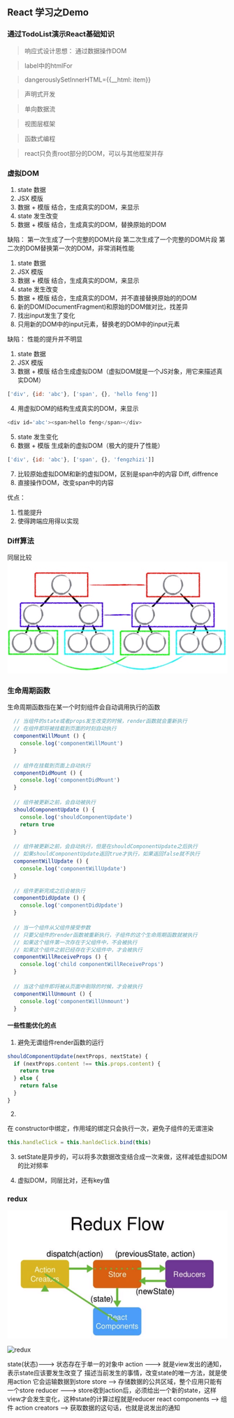 ## React 学习之Demo

### 通过TodoList演示React基础知识

> 响应式设计思想： 通过数据操作DOM

> label中的htmlFor

> dangerouslySetInnerHTML={{__html: item}}

> 声明式开发

> 单向数据流

> 视图层框架

> 函数式编程

> react只负责root部分的DOM，可以与其他框架并存

### 虚拟DOM

1. state 数据
2. JSX 模版
3. 数据 + 模版 结合，生成真实的DOM，来显示
4. state 发生改变
5. 数据 + 模版 结合，生成真实的DOM，替换原始的DOM

缺陷： 
第一次生成了一个完整的DOM片段
第二次生成了一个完整的DOM片段
第二次的DOM替换第一次的DOM，非常消耗性能

1. state 数据
2. JSX 模版
3. 数据 + 模版 结合，生成真实的DOM，来显示
4. state 发生改变
5. 数据 + 模版 结合，生成真实的DOM，并不直接替换原始的的DOM
6. 新的DOM(DocumentFragment)和原始的DOM做对比，找差异
7. 找出input发生了变化
8. 只用新的DOM中的input元素，替换老的DOM中的input元素

缺陷：
  性能的提升并不明显

1. state 数据
2. JSX 模版
3. 数据 + 模版 结合生成虚拟DOM（虚拟DOM就是一个JS对象，用它来描述真实DOM）
```js
['div', {id: 'abc'}, ['span', {}, 'hello feng']]
```
4. 用虚拟DOM的结构生成真实的DOM，来显示
```js
<div id='abc'><span>hello feng</span></div>
```
5. state 发生变化
6. 数据 + 模版 生成新的虚拟DOM（极大的提升了性能）
```js
['div', {id: 'abc'}, ['span', {}, 'fengzhizi']]
```
7. 比较原始虚拟DOM和新的虚拟DOM，区别是span中的内容
  Diff, diffrence
8. 直接操作DOM，改变span中的内容

优点：
1. 性能提升
2. 使得跨端应用得以实现

### Diff算法

同层比较
![Diff](/src/images/diff.png)

### 生命周期函数

生命周期函数指在某一个时刻组件会自动调用执行的函数

```js
  // 当组件的state或者props发生改变的时候，render函数就会重新执行
  // 在组件即将被挂载到页面的时刻自动执行
  componentWillMount () {
    console.log('componentWillMount')
  } 

  // 组件在挂载到页面上自动执行
  componentDidMount () {
    console.log('componentDidMount')
  }

  // 组件被更新之前，会自动被执行
  shouldComponentUpdate () {
    console.log('shouldComponentUpdate')
    return true
  }

  // 组件被更新之前，会自动执行，但是在shouldComponentUpdate之后执行
  // 如果shouldComponentUpdate返回true才执行，如果返回false就不执行
  componentWillUpdate () {
    console.log('componentWillUpdate')
  }

  // 组件更新完成之后会被执行
  componentDidUpdate () {
    console.log('componentDidUpdate')
  }
  
  // 当一个组件从父组件接受参数
  // 只要父组件的render函数被重新执行，子组件的这个生命周期函数就被执行
  // 如果这个组件第一次存在于父组件中，不会被执行
  // 如果这个组件之前已经存在于父组件中，才会被执行
  componentWillReceiveProps () {
    console.log('child componentWillReceiveProps')
  }

  // 当这个组件即将被从页面中剔除的时候，才会被执行
  componentWillUnmount () {
    console.log('componentWillUnmount')
  }
```

#### 一些性能优化的点

1. 避免无谓组件render函数的运行

```js
shouldComponentUpdate(nextProps, nextState) {
  if (nextProps.content !== this.props.content) {
    return true
  } else {
    return false
  }
}
```

2. 
在 constructor中绑定，作用域的绑定只会执行一次，避免子组件的无谓渲染

```js
this.handleClick = this.hanldeClick.bind(this)
```

3. setState是异步的，可以将多次数据改变结合成一次来做，这样减低虚拟DOM的比对频率

4. 虚拟DOM，同层比对，还有key值


### redux

![如图](/images/redux.png)

![redux](https://camo.githubusercontent.com/5aba89b6daab934631adffc1f301d17bb273268b/68747470733a2f2f73332e616d617a6f6e6177732e636f6d2f6d656469612d702e736c69642e65732f75706c6f6164732f3336343831322f696d616765732f323438343535322f415243482d5265647578322d7265616c2e676966)

state(状态)---> 状态存在于单一的对象中
action ---> 就是view发出的通知，表示state应该要发生改变了
    描述当前发生的事情，改变state的唯一方法，就是使用action
    它会运输数据到store
store --> 存储数据的公共区域，整个应用只能有一个store
reducer ---> store收到action后，必须给出一个新的state，这样view才会发生变化，这种state的计算过程就是reducer
react components --> 组件
action creators --> 获取数据的这句话，也就是说发出的通知
